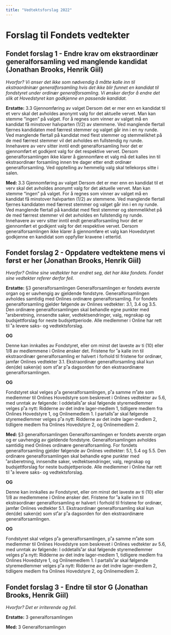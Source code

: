 ```yaml
---
title: "Vedtektsforslag 2022"
---
```


# Forslag til Fondets vedtekter

## Fondet forslag 1 - Endre krav om ekstraordinær generalforsamling ved manglende kandidat  (Jonathan Brooks, Henrik Giil)
_Hvorfor? Vi anser det ikke som nødvendig å måtte kalle inn til ekstraordninær generalforsamling hvis det ikke blir funnet en kandidat til fondstyret under ordinær generalforsamling. Vi ønsker derfor å endre det slik at Hovedstyret kan godkjenne en passende kandidat._




**Erstatte:**
3.3 Gjennomføring av valget
Dersom det er mer enn en kandidat til et verv skal det avholdes anonymt valg for
det aktuelle vervet. Man kan stemme “ingen” på valget. For å regnes som vinner av
valget må en kandidat få minstover halvparten (1/2) av stemmene. Ved manglende
flertall fjernes kandidaten med færrest stemmer og valget går inn i en ny runde.
Ved manglende flertall på kandidat med flest stemmer og stemmelikhet på de med
færrest stemmer vil det avholdes en fullstendig ny runde.
Innehavere av verv sitter inntil endt generalforsamling hvor det er gjennomført et
godkjent valg for det respektive vervet. Dersom generalforsamlingen ikke klarer å
gjennomføre et valg må det kalles inn til ekstraordinær forsamling innen tre dager
etter endt ordinær generalforsamling.
Ved opptelling av hemmelig valg skal tellekorps sitte i salen.

**Med:**
3.3 Gjennomføring av valget
Dersom det er mer enn en kandidat til et verv skal det avholdes anonymt valg for
det aktuelle vervet. Man kan stemme “ingen” på valget. For å regnes som vinner av
valget må en kandidat få minstover halvparten (1/2) av stemmene. Ved manglende
flertall fjernes kandidaten med færrest stemmer og valget går inn i en ny runde.
Ved manglende flertall på kandidat med flest stemmer og stemmelikhet på de med
færrest stemmer vil det avholdes en fullstendig ny runde.
Innehavere av verv sitter inntil endt generalforsamling hvor det er gjennomført et
godkjent valg for det respektive vervet. Dersom generalforsamlingen ikke klarer å
gjennomføre et valg kan Hovedstyret godkjenne en kandidat som oppfyller kravene i ettertid.

## Fondet forslag 2 - Oppdatere vedtektene mens vi først er her (Jonathan Brooks, Henrik Giil)
_Hvorfor? Online sine vedtekter har endret seg, det har ikke fondets. Fondet sine vedtekter referer derfor feil._


**Erstatte:**
§3 generalforsamlingen
Generalforsamlingen er fondets øverste organ og er uavhengig av gjeldende fondstyre. Generalforsamlingen avholdes samtidig med Onlines ordinære generalforsamling.
For fondets generalforsamling gjelder følgende av Onlines vedtekter: 3.1, 3.4 og 3.5.
Den ordinære generalforsamlingen skal behandle egne punkter med ˚arsberetning,
innsendte saker, vedtektsendringer, valg, regnskap og budsjettforslag for neste budsjettperiode. Alle medlemmer i Online har rett til ˚a levere saks- og vedtektsforslag.

**OG**

Denne kan innkalles av Fondstyret, eller om minst det laveste av ti (10) eller 1/8
av medlemmene i Online ønsker det. Fristene for ˚a kalle inn til ekstraordinær generalforsamling er halvert i forhold til fristene for ordinær, jamfør Onlines vedtekter
3.1.
Ekstraordinær generalforsamling skal kun den(de) saken(e) som st˚ar p˚a dagsorden
for den ekstraordinære generalforsamlingen.

**OG**

Fondstyret skal velges p˚a generalforsamlingen, p˚a samme m˚ate som medlemmer til
Onlines Hovedstyre som beskrevet i Onlines vedtekter av 5.6, med unntak av følgende:
I oddetalls˚ar skal følgende styremedlemmer velges p˚a nytt: Ridderne av det indre
lager-medlem 1, tidligere medlem fra Onlines Hovedstyre 1, og Onlinemedlem 1.
I partalls˚ar skal følgende styremedlemmer velges p˚a nytt: Ridderne av det indre
lager-medlem 2, tidligere medlem fra Onlines Hovedstyre 2, og Onlinemedlem 2.

**Med:**
§3 generalforsamlingen
Generalforsamlingen er fondets øverste organ og er uavhengig av gjeldende fondstyre. Generalforsamlingen avholdes samtidig med Onlines ordinære generalforsamling.
For fondets generalforsamling gjelder følgende av Onlines vedtekter: 5.1, 5.4 og 5.5.
Den ordinære generalforsamlingen skal behandle egne punkter med ˚arsberetning,
innsendte saker, vedtektsendringer, valg, regnskap og budsjettforslag for neste budsjettperiode. Alle medlemmer i Online har rett til ˚a levere saks- og vedtektsforslag.

**OG**

Denne kan innkalles av Fondstyret, eller om minst det laveste av ti (10) eller 1/8
av medlemmene i Online ønsker det. Fristene for ˚a kalle inn til ekstraordinær generalforsamling er halvert i forhold til fristene for ordinær, jamfør Onlines vedtekter
5.1.
Ekstraordinær generalforsamling skal kun den(de) saken(e) som st˚ar p˚a dagsorden
for den ekstraordinære generalforsamlingen.

**OG**

Fondstyret skal velges p˚a generalforsamlingen, p˚a samme m˚ate som medlemmer til
Onlines Hovedstyre som beskrevet i Onlines vedtekter av 5.6, med unntak av følgende:
I oddetalls˚ar skal følgende styremedlemmer velges p˚a nytt: Ridderne av det indre
lager-medlem 1, tidligere medlem fra Onlines Hovedstyre 1, og Onlinemedlem 1.
I partalls˚ar skal følgende styremedlemmer velges p˚a nytt: Ridderne av det indre
lager-medlem 2, tidligere medlem fra Onlines Hovedstyre 2, og Onlinemedlem 2.

## Fondet forslag 3 - Endre til stor G (Jonathan Brooks, Henrik Giil)
_Hvorfor? Det er irriterende og feil._


**Erstatte:**
3 generalforsamlingen

**Med:**
3 Generalforsamlingen
